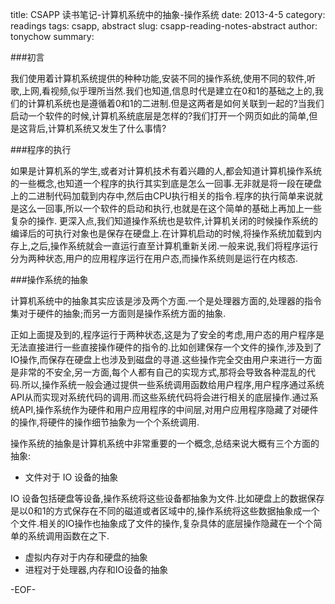 title: CSAPP 读书笔记-计算机系统中的抽象-操作系统
date: 2013-4-5
category: readings
tags: csapp, abstract
slug: csapp-reading-notes-abstract
author: tonychow
summary: 

###初言

我们使用着计算机系统提供的种种功能,安装不同的操作系统,使用不同的软件,听歌,上网,看视频,似乎理所当然.我们也知道,信息时代是建立在0和1的基础之上的,我们的计算机系统也是遵循着0和1的二进制.但是这两者是如何关联到一起的?当我们启动一个软件的时候,计算机系统底层是怎样的?我们打开一个网页如此的简单,但是这背后,计算机系统又发生了什么事情?

###程序的执行

如果是计算机系的学生,或者对计算机技术有着兴趣的人,都会知道计算机操作系统的一些概念,也知道一个程序的执行其实到底是怎么一回事.无非就是将一段在硬盘上的二进制代码加载到内存中,然后由CPU执行相关的指令.程序的执行简单来说就是这么一回事,所以一个软件的启动和执行,也就是在这个简单的基础上再加上一些复杂的操作.
更深入点,我们知道操作系统也是软件,计算机关闭的时候操作系统的编译后的可执行对象也是保存在硬盘上.在计算机启动的时候,将操作系统加载到内存上,之后,操作系统就会一直运行直至计算机重新关闭.一般来说,我们将程序运行分为两种状态,用户的应用程序运行在用户态,而操作系统则是运行在内核态.

###操作系统的抽象

计算机系统中的抽象其实应该是涉及两个方面.一个是处理器方面的,处理器的指令集对于硬件的抽象;而另一方面则是操作系统方面的抽象.

正如上面提及到的,程序运行于两种状态,这是为了安全的考虑,用户态的用户程序是无法直接进行一些直接操作硬件的指令的.比如创建保存一个文件的操作,涉及到了IO操作,而保存在硬盘上也涉及到磁盘的寻道.这些操作完全交由用户来进行一方面是非常的不安全,另一方面,每个人都有自己的实现方式,那将会导致各种混乱的代码.所以,操作系统一般会通过提供一些系统调用函数给用户程序,用户程序通过系统API从而实现对系统代码的调用.而这些系统代码将会进行相关的底层操作.通过系统API,操作系统作为硬件和用户应用程序的中间层,对用户应用程序隐藏了对硬件的操作,将硬件的操作细节抽象为一个个系统调用.

操作系统的抽象是计算机系统中非常重要的一个概念,总结来说大概有三个方面的抽象:

* 文件对于 IO 设备的抽象

IO 设备包括硬盘等设备,操作系统将这些设备都抽象为文件.比如硬盘上的数据保存是以0和1的方式保存在不同的磁道或者区域中的,操作系统将这些数据抽象成一个个文件.相关的IO操作也抽象成了文件的操作,复杂具体的底层操作隐藏在一个个简单的系统调用函数在之下.

* 虚拟内存对于内存和硬盘的抽象
* 进程对于处理器,内存和IO设备的抽象

-EOF-

